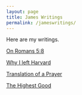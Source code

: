 ```yaml
---
layout: page
title: James Writings
permalink: /jameswritings/
---
```


Here are my writings.

[On Romans 5:8](https://www.stim.blog/jekyll/update/2023/06/18/On-Romans-5-&-58;-8.html)

[Why I left Harvard](https://www.stim.blog/jekyll/update/2023/03/23/Why-I-Left-Harvard.html)

[Translation of a Prayer](https://www.stim.blog/jekyll/update/2022/03/23/Translation-of-a-Prayer.html)

[The Highest Good](https://www.stim.blog/jekyll/update/2021/04/26/The-Highest-Good.html)